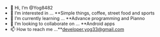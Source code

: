 - 👋 Hi, I’m @Yog8482
- 👀 I’m interested in ... **Simple things, coffee, street food and sports
- 🌱 I’m currently learning ... **Advance programming and Pianno
- 💞️ I’m looking to collaborate on ... **Android apps
- 📫 How to reach me ...**developer.yog33@gmail.com

<!---
Yog8482/Yog8482 is a ✨ special ✨ repository because its `README.md` (this file) appears on your GitHub profile.
You can click the Preview link to take a look at your changes.
--->
